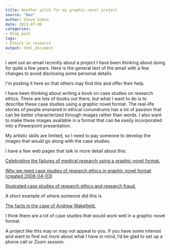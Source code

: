 ```yaml
---
title: Another pitch for my graphic novel project
source: "New"
author: Steve Simon
date: 2023-07-06
categories:
- Blog post
tags:
- Ethics in research
output: html_document
---
```


I sent out an email recently about a project I have been thinking about doing for quite a few years. Here is the general text of the email with a few changes to avoid disclosing some personal details.

I'm posting it here so that others may find this and offer their help.

<!---more--->

I have been thinking about writing a book on case studies on research ethics. There are lots of books out there, but what I want to do is to describe these case studies using a graphic novel format. The real-life stories of people ensnared in ethical conundrums has a lot of passion that can be better characterized through images rather than words. I also want to make these images available in a format that can be easily incorporated into a Powerpoint presentation.

My artistic skills are limited, so I need to pay someone to develop the images that would go along with the case studies.

I have a few web pages that talk in more detail about this:

[Celebrating the failures of medical research using a graphic novel format.][sim3]

[sim3]: http://www.pmean.com/pdf/simons_arts.pdf

[Why we need case studies of research ethics in graphic novel format (created 2008-04-03)][sim4]

[sim4]: http://www.pmean.com/08/CaseStudies.html

[Illustrated case studies of research ethics and research fraud.][sim5]

[sim5]: http://new.pmean.com/illustratedcasestudies/

A short example of where someone did this is

[The facts in the case of Andrew Wakefield.][cun1]

[cun1]: https://www.graphicmedicine.org/comic-reviews/the-facts-in-the-case-of-andrew-wakefield/

I think there are a lot of case studies that would work well in a graphic novel format.

A project like this may or may not appeal to you. If you have some interest and want to find out more about what I have in mind, I’d be glad to set up a phone call or Zoom session.



